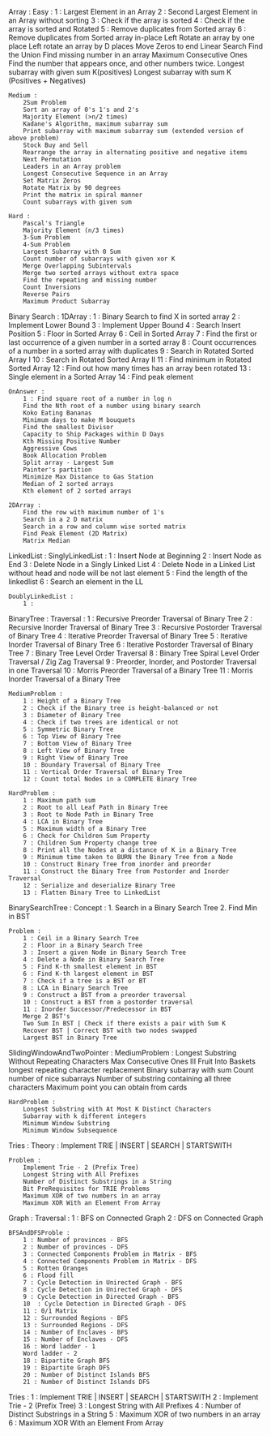 Array :
    Easy :
        1 : Largest Element in an Array
        2 : Second Largest Element in an Array without sorting
        3 : Check if the array is sorted
        4 : Check if the array is sorted and Rotated
        5 : Remove duplicates from Sorted array
        6 : Remove duplicates from Sorted array in-place
        Left Rotate an array by one place
        Left rotate an array by D places
        Move Zeros to end
        Linear Search
        Find the Union
        Find missing number in an array
        Maximum Consecutive Ones
        Find the number that appears once, and other numbers twice.
        Longest subarray with given sum K(positives)
        Longest subarray with sum K (Positives + Negatives)

    Medium :
        2Sum Problem
        Sort an array of 0's 1's and 2's
        Majority Element (>n/2 times)
        Kadane's Algorithm, maximum subarray sum
        Print subarray with maximum subarray sum (extended version of above problem)
        Stock Buy and Sell
        Rearrange the array in alternating positive and negative items
        Next Permutation
        Leaders in an Array problem
        Longest Consecutive Sequence in an Array
        Set Matrix Zeros
        Rotate Matrix by 90 degrees
        Print the matrix in spiral manner
        Count subarrays with given sum

    Hard :
        Pascal's Triangle
        Majority Element (n/3 times)
        3-Sum Problem
        4-Sum Problem
        Largest Subarray with 0 Sum
        Count number of subarrays with given xor K
        Merge Overlapping Subintervals
        Merge two sorted arrays without extra space
        Find the repeating and missing number
        Count Inversions
        Reverse Pairs
        Maximum Product Subarray

Binary Search :
    1DArray :
        1 : Binary Search to find X in sorted array
        2 : Implement Lower Bound
        3 : Implement Upper Bound
        4 : Search Insert Position
        5 : Floor in Sorted Array
        6 : Ceil in Sorted Array
        7 : Find the first or last occurrence of a given number in a sorted array
        8 : Count occurrences of a number in a sorted array with duplicates
        9 : Search in Rotated Sorted Array I
        10 : Search in Rotated Sorted Array II
        11 : Find minimum in Rotated Sorted Array
        12 : Find out how many times has an array been rotated
        13 : Single element in a Sorted Array
        14 : Find peak element

    OnAnswer :
        1 : Find square root of a number in log n
        Find the Nth root of a number using binary search
        Koko Eating Bananas
        Minimum days to make M bouquets
        Find the smallest Divisor
        Capacity to Ship Packages within D Days
        Kth Missing Positive Number
        Aggressive Cows
        Book Allocation Problem
        Split array - Largest Sum
        Painter's partition
        Minimize Max Distance to Gas Station
        Median of 2 sorted arrays
        Kth element of 2 sorted arrays
    
    2DArray : 
        Find the row with maximum number of 1's
        Search in a 2 D matrix
        Search in a row and column wise sorted matrix
        Find Peak Element (2D Matrix)
        Matrix Median

LinkedList :
    SinglyLinkedList :
        1 : Insert Node at Beginning
        2 : Insert Node as End
        3 : Delete Node in a Singly Linked List
        4 : Delete Node in a Linked List without head and node will be not last element
        5 : Find the length of the linkedlist
        6 : Search an element in the LL

    DoublyLinkedList :
        1 : 

BinaryTree :
    Traversal :
        1 : Recursive Preorder Traversal of Binary Tree
        2 : Recursive Inorder Traversal of Binary Tree
        3 : Recursive Postorder Traversal of Binary Tree
        4 : Iterative Preorder Traversal of Binary Tree
        5 : Iterative Inorder Traversal of Binary Tree
        6 : Iterative Postorder Traversal of Binary Tree
        7 : Binary Tree Level Order Traversal
        8 : Binary Tree Spiral Level Order Traversal / Zig Zag Traversal
        9 : Preorder, Inorder, and Postorder Traversal in one Traversal
        10 : Morris Preorder Traversal of a Binary Tree
        11 : Morris Inorder Traversal of a Binary Tree

    MediumProblem :
        1 : Height of a Binary Tree
        2 : Check if the Binary tree is height-balanced or not
        3 : Diameter of Binary Tree
        4 : Check if two trees are identical or not
        5 : Symmetric Binary Tree
        6 : Top View of Binary Tree
        7 : Bottom View of Binary Tree
        8 : Left View of Binary Tree
        9 : Right View of Binary Tree
        10 : Boundary Traversal of Binary Tree
        11 : Vertical Order Traversal of Binary Tree
        12 : Count total Nodes in a COMPLETE Binary Tree

    HardProblem :
        1 : Maximum path sum
        2 : Root to all Leaf Path in Binary Tree
        3 : Root to Node Path in Binary Tree
        4 : LCA in Binary Tree
        5 : Maximum width of a Binary Tree
        6 : Check for Children Sum Property
        7 : Children Sum Property change tree
        8 : Print all the Nodes at a distance of K in a Binary Tree
        9 : Minimum time taken to BURN the Binary Tree from a Node 
        10 : Construct Binary Tree from inorder and preorder
        11 : Construct the Binary Tree from Postorder and Inorder Traversal
        12 : Serialize and deserialize Binary Tree
        13 : Flatten Binary Tree to LinkedList

BinarySearchTree :
    Concept :
        1. Search in a Binary Search Tree
        2. Find Min in BST
    
    Problem :
        1 : Ceil in a Binary Search Tree
        2 : Floor in a Binary Search Tree
        3 : Insert a given Node in Binary Search Tree
        4 : Delete a Node in Binary Search Tree
        5 : Find K-th smallest element in BST
        6 : Find K-th largest element in BST
        7 : Check if a tree is a BST or BT
        8 : LCA in Binary Search Tree
        9 : Construct a BST from a preorder traversal
        10 : Construct a BST from a postorder traversal
        11 : Inorder Successor/Predecessor in BST
        Merge 2 BST's
        Two Sum In BST | Check if there exists a pair with Sum K
        Recover BST | Correct BST with two nodes swapped
        Largest BST in Binary Tree

SlidingWindowAndTwoPointer :
    MediumProblem :
        Longest Substring Without Repeating Characters
        Max Consecutive Ones III
        Fruit Into Baskets
        longest repeating character replacement
        Binary subarray with sum
        Count number of nice subarrays
        Number of substring containing all three characters
        Maximum point you can obtain from cards

    HardProblem :
        Longest Substring with At Most K Distinct Characters
        Subarray with k different integers
        Minimum Window Substring
        Minimum Window Subsequence


Tries :
    Theory :
        Implement TRIE | INSERT | SEARCH | STARTSWITH

    Problem :
        Implement Trie - 2 (Prefix Tree)
        Longest String with All Prefixes
        Number of Distinct Substrings in a String
        Bit PreRequisites for TRIE Problems
        Maximum XOR of two numbers in an array
        Maximum XOR With an Element From Array

Graph :
    Traversal :
        1 : BFS on Connected Graph
        2 : DFS on Connected Graph
    
    BFSAndDFSProble :
        1 : Number of provinces - BFS
        2 : Number of provinces - DFS
        3 : Connected Components Problem in Matrix - BFS
        4 : Connected Components Problem in Matrix - DFS
        5 : Rotten Oranges
        6 : Flood fill
        7 : Cycle Detection in Unirected Graph - BFS
        8 : Cycle Detection in Unirected Graph - DFS
        9 : Cycle Detection in Directed Graph - BFS
        10  : Cycle Detection in Directed Graph - DFS
        11 : 0/1 Matrix 
        12 : Surrounded Regions - BFS
        13 : Surrounded Regions - DFS
        14 : Number of Enclaves - BFS
        15 : Number of Enclaves - DFS
        16 : Word ladder - 1
        Word ladder - 2
        18 : Bipartite Graph BFS
        19 : Bipartite Graph DFS
        20 : Number of Distinct Islands BFS
        21 : Number of Distinct Islands DFS

Tries : 
    1 : Implement TRIE | INSERT | SEARCH | STARTSWITH
    2 : Implement Trie - 2 (Prefix Tree)
    3 : Longest String with All Prefixes
    4 : Number of Distinct Substrings in a String
    5 : Maximum XOR of two numbers in an array
    6 : Maximum XOR With an Element From Array